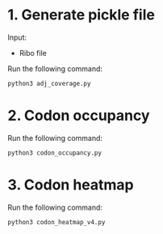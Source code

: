 # 1. Generate pickle file

Input: 
* Ribo file

Run the following command:
```
python3 adj_coverage.py
```

# 2. Codon occupancy

Run the following command:
```
python3 codon_occupancy.py
```

# 3. Codon heatmap

Run the following command:
```
python3 codon_heatmap_v4.py
```
